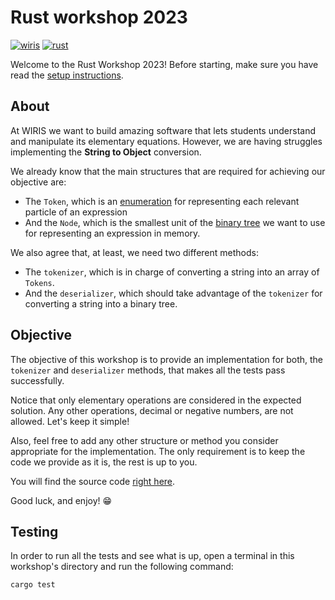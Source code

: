 # Rust workshop 2023

[![wiris](https://custom-icon-badges.demolab.com/badge/Powered_by_the_WIRIS_team-red.svg?logo=heart&logoColor=white)](https://www.wiris.com/es/) [![rust](https://img.shields.io/badge/Rust-v1.68.0-orange.svg)](https://www.rust-lang.org/tools/install)

Welcome to the Rust Workshop 2023! Before starting, make sure you have read the [setup instructions](../README.md).

## About

At WIRIS we want to build amazing software that lets students understand and manipulate its elementary equations. However, we are having struggles implementing the __String to Object__ conversion.

We already know that the main structures that are required for achieving our objective are:

- The `Token`, which is an [enumeration](https://doc.rust-lang.org/book/ch06-01-defining-an-enum.html) for representing each relevant particle of an expression
- And the `Node`, which is the smallest unit of the [binary tree](https://en.wikipedia.org/wiki/Binary_tree) we want to use for representing an expression in memory.  

We also agree that, at least, we need two different methods:

- The `tokenizer`, which is in charge of converting a string into an array of `Tokens`.
- And the `deserializer`, which should take advantage of the `tokenizer` for converting a string into a binary tree.

## Objective

The objective of this workshop is to provide an implementation for both, the `tokenizer` and `deserializer` methods, that makes all the tests pass successfully.

Notice that only elementary operations are considered in the expected solution. Any other operations, decimal or negative numbers, are not allowed. Let's keep it simple!

Also, feel free to add any other structure or method you consider appropriate for the implementation. The only requirement is to keep the code we provide as it is, the rest is up to you.

You will find the source code [right here](./src/lib.rs).

Good luck, and enjoy! 😁

## Testing

In order to run all the tests and see what is up, open a terminal in this workshop's directory and run the following command:

``` bash
cargo test
```
